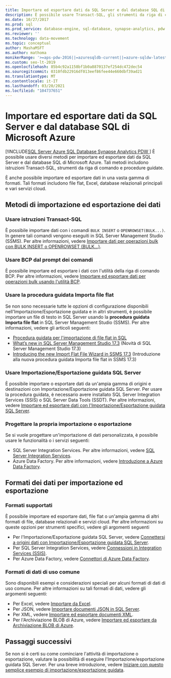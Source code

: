 ```yaml
---
title: Importare ed esportare dati da SQL Server e dal database SQL di Azure
description: È possibile usare Transact-SQL, gli strumenti da riga di comando e le procedure guidate per importare ed esportare dati in SQL Server e nel database SQL di Azure in svariati formati di dati.
ms.date: 10/27/2017
ms.prod: sql
ms.prod_service: database-engine, sql-database, synapse-analytics, pdw
ms.reviewer: ''
ms.technology: data-movement
ms.topic: conceptual
author: MashaMSFT
ms.author: mathoma
monikerRange: '>=aps-pdw-2016||=azuresqldb-current||=azure-sqldw-latest||>=sql-server-2016||>=sql-server-linux-2017||=azuresqldb-mi-current'
ms.custom: seo-lt-2019
ms.openlocfilehash: 85b4c92a1158bf1b0a8870137ef254dc472dec54
ms.sourcegitcommit: 0310fdb22916df013eef86fee44e660dbf39ad21
ms.translationtype: MT
ms.contentlocale: it-IT
ms.lasthandoff: 03/20/2021
ms.locfileid: "104737651"
---
```

# <a name="import-and-export-data-from-sql-server-and-azure-sql-database"></a>Importare ed esportare dati da SQL Server e dal database SQL di Microsoft Azure
[!INCLUDE[SQL Server Azure SQL Database Synapse Analytics PDW ](../../includes/applies-to-version/sql-asdb-asdbmi-asa-pdw.md)]
È possibile usare diversi metodi per importare ed esportare dati da SQL Server e dal database SQL di Microsoft Azure. Tali metodi includono istruzioni Transact-SQL, strumenti da riga di comando e procedure guidate.

È anche possibile importare ed esportare dati in una vasta gamma di formati. Tali formati includono file flat, Excel, database relazionali principali e vari servizi cloud.

## <a name="methods-for-importing-and-exporting-data"></a>Metodi di importazione ed esportazione dei dati

### <a name="use-transact-sql-statements"></a>Usare istruzioni Transact-SQL
È possibile importare dati con i comandi `BULK INSERT` o `OPENROWSET(BULK...)`. In genere tali comandi vengono eseguiti in SQL Server Management Studio (SSMS). Per altre informazioni, vedere [Importare dati per operazioni bulk con BULK INSERT o OPENROWSET (BULK...)](import-bulk-data-by-using-bulk-insert-or-openrowset-bulk-sql-server.md).

### <a name="use-bcp-from-the-command-prompt"></a>Usare BCP dal prompt dei comandi
È possibile importare ed esportare i dati con l'utilità della riga di comando BCP. Per altre informazioni, vedere [Importare ed esportare dati per operazioni bulk usando l'utilità BCP](import-and-export-bulk-data-by-using-the-bcp-utility-sql-server.md).

### <a name="use-the-import-flat-file-wizard"></a>Usare la procedura guidata Importa file flat
Se non sono necessarie tutte le opzioni di configurazione disponibili nell'Importazione/Esportazione guidata e in altri strumenti, è possibile importare un file di testo in SQL Server usando la **procedura guidata Importa file flat** in SQL Server Management Studio (SSMS). Per altre informazioni, vedere gli articoli seguenti:
- [Procedura guidata per l'importazione di file flat in SQL](import-flat-file-wizard.md)
- [What’s new in SQL Server Management Studio 17.3](https://blogs.technet.microsoft.com/dataplatforminsider/2017/10/10/whats-new-in-sql-server-management-studio-17-3/) (Novità di SQL Server Management Studio 17.3)
- [Introducing the new Import Flat File Wizard in SSMS 17.3](https://channel9.msdn.com/Shows/Data-Exposed/Introducing-the-new-Import-Flat-File-Wizard-in-SSMS-173) (Introduzione alla nuova procedura guidata Importa file flat in SSMS 17.3)

### <a name="use-the-sql-server-import-and-export-wizard"></a>Usare Importazione/Esportazione guidata SQL Server
È possibile importare o esportare dati da un'ampia gamma di origini e destinazioni con Importazione/Esportazione guidata SQL Server. Per usare la procedura guidata, è necessario avere installato SQL Server Integration Services (SSIS) o SQL Server Data Tools (SSDT). Per altre informazioni, vedere [Importare ed esportare dati con l'Importazione/Esportazione guidata SQL Server](../../integration-services/import-export-data/import-and-export-data-with-the-sql-server-import-and-export-wizard.md).

### <a name="design-your-own-import-or-export"></a>Progettare la propria importazione o esportazione
Se si vuole progettare un'importazione di dati personalizzata, è possibile usare le funzionalità o i servizi seguenti:
-   SQL Server Integration Services. Per altre informazioni, vedere [SQL Server Integration Services](../../integration-services/sql-server-integration-services.md).
-   Azure Data Factory. Per altre informazioni, vedere [Introduzione a Azure Data Factory](/azure/data-factory/data-factory-introduction).

## <a name="data-formats-for-import-and-export"></a>Formati dei dati per importazione ed esportazione

### <a name="supported-formats"></a>Formati supportati

È possibile importare ed esportare dati, file flat o un'ampia gamma di altri formati di file, database relazionali e servizi cloud. Per altre informazioni su queste opzioni per strumenti specifici, vedere gli argomenti seguenti
-   Per l'Importazione/Esportazione guidata SQL Server, vedere [Connettersi a origini dati con Importazione/Esportazione guidata SQL Server](../../integration-services/import-export-data/connect-to-data-sources-with-the-sql-server-import-and-export-wizard.md).
-   Per SQL Server Integration Services, vedere [Connessioni in Integration Services (SSIS)](../../integration-services/connection-manager/integration-services-ssis-connections.md).
-   Per Azure Data Factory, vedere [Connettori di Azure Data Factory](/azure/data-factory/data-factory-amazon-redshift-connector).

### <a name="commonly-used-data-formats"></a>Formati di dati di uso comune

Sono disponibili esempi e considerazioni speciali per alcuni formati di dati di uso comune. Per altre informazioni su tali formati di dati, vedere gli argomenti seguenti:
-   Per Excel, vedere [Importare da Excel](import-data-from-excel-to-sql.md).
-   Per JSON, vedere [Importare documenti JSON in SQL Server](../json/import-json-documents-into-sql-server.md).
-   Per XML, vedere [Importare ed esportare documenti XML](examples-of-bulk-import-and-export-of-xml-documents-sql-server.md).
-   Per l'Archiviazione BLOB di Azure, vedere [Importare ed esportare da Archiviazione BLOB di Azure](examples-of-bulk-access-to-data-in-azure-blob-storage.md).

## <a name="next-steps"></a>Passaggi successivi
Se non si è certi su come cominciare l'attività di importazione o esportazione, valutare la possibilità di eseguire l'Importazione/esportazione guidata SQL Server. Per una breve introduzione, vedere [Iniziare con questo semplice esempio di importazione/esportazione guidata](../../integration-services/import-export-data/get-started-with-this-simple-example-of-the-import-and-export-wizard.md).